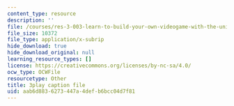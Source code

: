 ```yaml
---
content_type: resource
description: ''
file: /courses/res-3-003-learn-to-build-your-own-videogame-with-the-unity-game-engine-and-microsoft-kinect-january-iap-2017/aab6d8836273447a4defb6bcc04d7f81_Ksl0Vp4jhmA.srt
file_size: 10372
file_type: application/x-subrip
hide_download: true
hide_download_original: null
learning_resource_types: []
license: https://creativecommons.org/licenses/by-nc-sa/4.0/
ocw_type: OCWFile
resourcetype: Other
title: 3play caption file
uid: aab6d883-6273-447a-4def-b6bcc04d7f81
---
```

